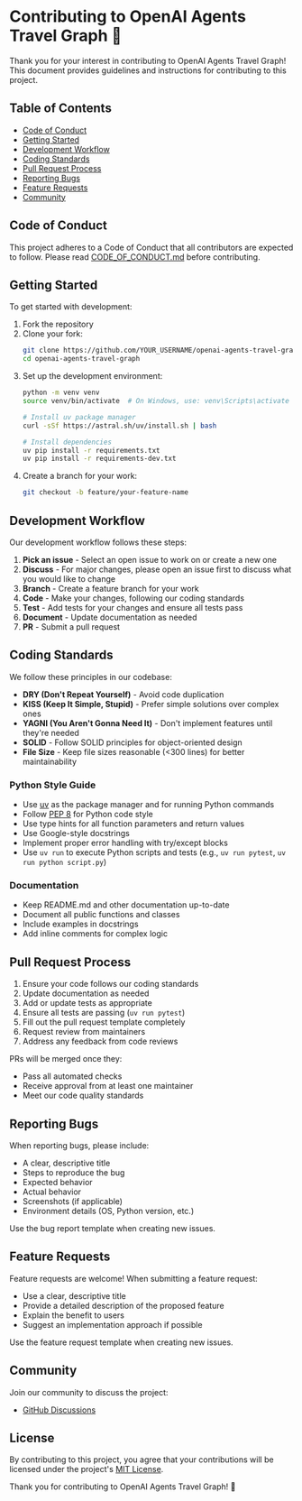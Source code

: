 # Contributing to OpenAI Agents Travel Graph 🤝

Thank you for your interest in contributing to OpenAI Agents Travel Graph! This document provides guidelines and instructions for contributing to this project.

## Table of Contents

- [Code of Conduct](#code-of-conduct)
- [Getting Started](#getting-started)
- [Development Workflow](#development-workflow)
- [Coding Standards](#coding-standards)
- [Pull Request Process](#pull-request-process)
- [Reporting Bugs](#reporting-bugs)
- [Feature Requests](#feature-requests)
- [Community](#community)

## Code of Conduct

This project adheres to a Code of Conduct that all contributors are expected to follow. Please read [CODE_OF_CONDUCT.md](CODE_OF_CONDUCT.md) before contributing.

## Getting Started

To get started with development:

1. Fork the repository
2. Clone your fork:
   ```bash
   git clone https://github.com/YOUR_USERNAME/openai-agents-travel-graph.git
   cd openai-agents-travel-graph
   ```
3. Set up the development environment:
   ```bash
   python -m venv venv
   source venv/bin/activate  # On Windows, use: venv\Scripts\activate
   
   # Install uv package manager
   curl -sSf https://astral.sh/uv/install.sh | bash
   
   # Install dependencies
   uv pip install -r requirements.txt
   uv pip install -r requirements-dev.txt
   ```
4. Create a branch for your work:
   ```bash
   git checkout -b feature/your-feature-name
   ```

## Development Workflow

Our development workflow follows these steps:

1. **Pick an issue** - Select an open issue to work on or create a new one
2. **Discuss** - For major changes, please open an issue first to discuss what you would like to change
3. **Branch** - Create a feature branch for your work
4. **Code** - Make your changes, following our coding standards
5. **Test** - Add tests for your changes and ensure all tests pass
6. **Document** - Update documentation as needed
7. **PR** - Submit a pull request

## Coding Standards

We follow these principles in our codebase:

- **DRY (Don't Repeat Yourself)** - Avoid code duplication
- **KISS (Keep It Simple, Stupid)** - Prefer simple solutions over complex ones
- **YAGNI (You Aren't Gonna Need It)** - Don't implement features until they're needed
- **SOLID** - Follow SOLID principles for object-oriented design
- **File Size** - Keep file sizes reasonable (<300 lines) for better maintainability

### Python Style Guide

- Use [uv](https://github.com/astral-sh/uv) as the package manager and for running Python commands
- Follow [PEP 8](https://www.python.org/dev/peps/pep-0008/) for Python code style
- Use type hints for all function parameters and return values
- Use Google-style docstrings
- Implement proper error handling with try/except blocks
- Use `uv run` to execute Python scripts and tests (e.g., `uv run pytest`, `uv run python script.py`)

### Documentation

- Keep README.md and other documentation up-to-date
- Document all public functions and classes
- Include examples in docstrings
- Add inline comments for complex logic

## Pull Request Process

1. Ensure your code follows our coding standards
2. Update documentation as needed
3. Add or update tests as appropriate
4. Ensure all tests are passing (`uv run pytest`)
5. Fill out the pull request template completely
6. Request review from maintainers
7. Address any feedback from code reviews

PRs will be merged once they:
- Pass all automated checks
- Receive approval from at least one maintainer
- Meet our code quality standards

## Reporting Bugs

When reporting bugs, please include:

- A clear, descriptive title
- Steps to reproduce the bug
- Expected behavior
- Actual behavior
- Screenshots (if applicable)
- Environment details (OS, Python version, etc.)

Use the bug report template when creating new issues.

## Feature Requests

Feature requests are welcome! When submitting a feature request:

- Use a clear, descriptive title
- Provide a detailed description of the proposed feature
- Explain the benefit to users
- Suggest an implementation approach if possible

Use the feature request template when creating new issues.

## Community

Join our community to discuss the project:

- [GitHub Discussions](https://github.com/BjornMelin/openai-agents-travel-graph/discussions)

## License

By contributing to this project, you agree that your contributions will be licensed under the project's [MIT License](LICENSE).

Thank you for contributing to OpenAI Agents Travel Graph! 🙏